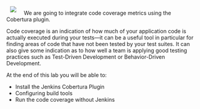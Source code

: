 <img style="float: left; padding:5px 20px 5px 10px" src="https://user-images.githubusercontent.com/21102559/39315185-0d9230fe-4944-11e8-9660-0d23401d30ca.png">

We are going to integrate code coverage metrics using the Cobertura plugin.

Code coverage is an indication of how much of your application code is actually executed during your tests—it can be a useful tool in particular for finding areas of code that have not been tested by your test suites. It can also give some indication as to how well a team is applying good testing practices such as Test-Driven Development or Behavior-Driven Development.

At the end of this lab you will be able to:

* Install the Jenkins Cobertura Plugin
* Configuring build tools
* Run the code coverage without Jenkins
